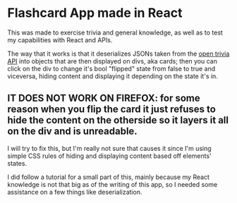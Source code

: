 # Flashcard App made in React


This was made to exercise trivia and general knowledge, as well as to test my capabilities with React and APIs.

The way that it works is that it deserializes JSONs taken from the [open trivia API](https://opentdb.com/) into objects that are then displayed on divs, aka cards; 
then you can click on the div to change it's bool "flipped" state from false to true and viceversa, hiding content and displaying it depending on the state it's in.

## IT DOES NOT WORK ON FIREFOX: for some reason when you flip the card it just refuses to hide the content on the otherside so it layers it all on the div and is unreadable.

I will try to fix this, but I'm really not sure that causes it since I'm using simple CSS rules of hiding and displaying content based off elements' states.

I did follow a tutorial for a small part of this, mainly because my React knowledge is not that big as of the writing of this app, so I needed some assistance on a few things like deserialization.
